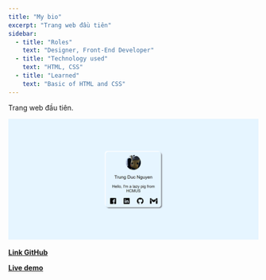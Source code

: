 ```yaml
---
title: "My bio"
excerpt: "Trang web đầu tiên"
sidebar:
  - title: "Roles"
    text: "Designer, Front-End Developer"
  - title: "Technology used"
    text: "HTML, CSS"
  - title: "Learned"
    text: "Basic of HTML and CSS"
---
```


Trang web đầu tiên.

![image](/../assets/images/bio.png)

[**Link GitHub**](https://github.com/ngntrgduc/bio)

[**Live demo**](https://ngntrgduc.github.io/bio)
